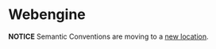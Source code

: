 # Webengine

**NOTICE** Semantic Conventions are moving to a
[new location](http://github.com/open-telemetry/semantic-conventions).
